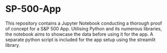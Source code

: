 # SP-500-App
This repository contains a Jupyter Notebook conducting a thorough proof of concept for a S&amp;P 500 App. Utilising Python and its numerous libraries, the notebook aims to showcase the data before using it for the app. A separate python script is included for the app setup using the streamlit library.
